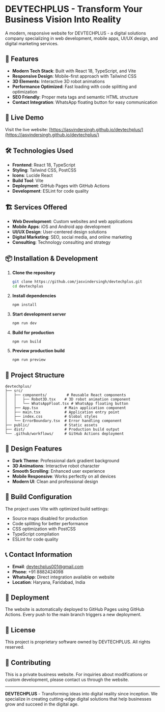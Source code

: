 # DEVTECHPLUS - Transform Your Business Vision Into Reality

A modern, responsive website for DEVTECHPLUS - a digital solutions company specializing in web development, mobile apps, UI/UX design, and digital marketing services.

## 🌟 Features

- **Modern Tech Stack**: Built with React 18, TypeScript, and Vite
- **Responsive Design**: Mobile-first approach with Tailwind CSS
- **3D Elements**: Interactive 3D robot animations
- **Performance Optimized**: Fast loading with code splitting and optimization
- **SEO Friendly**: Proper meta tags and semantic HTML structure
- **Contact Integration**: WhatsApp floating button for easy communication

## 🚀 Live Demo

Visit the live website: [https://jasvindersingh.github.io/devtechplus/](https://jasvindersingh.github.io/devtechplus/)

## 🛠️ Technologies Used

- **Frontend**: React 18, TypeScript
- **Styling**: Tailwind CSS, PostCSS
- **Icons**: Lucide React
- **Build Tool**: Vite
- **Deployment**: GitHub Pages with GitHub Actions
- **Development**: ESLint for code quality

## 🏗️ Services Offered

- **Web Development**: Custom websites and web applications
- **Mobile Apps**: iOS and Android app development
- **UI/UX Design**: User-centered design solutions
- **Digital Marketing**: SEO, social media, and online marketing
- **Consulting**: Technology consulting and strategy

## 📦 Installation & Development

1. **Clone the repository**
   ```bash
   git clone https://github.com/jasvindersingh/devtechplus.git
   cd devtechplus
   ```

2. **Install dependencies**
   ```bash
   npm install
   ```

3. **Start development server**
   ```bash
   npm run dev
   ```

4. **Build for production**
   ```bash
   npm run build
   ```

5. **Preview production build**
   ```bash
   npm run preview
   ```

## 📁 Project Structure

```
devtechplus/
├── src/
│   ├── components/         # Reusable React components
│   │   ├── Robot3D.tsx    # 3D robot animation component
│   │   └── WhatsAppFloat.tsx # WhatsApp floating button
│   ├── App.tsx            # Main application component
│   ├── main.tsx           # Application entry point
│   ├── index.css          # Global styles
│   └── ErrorBoundary.tsx  # Error handling component
├── public/                # Static assets
├── dist/                  # Production build output
└── .github/workflows/     # GitHub Actions deployment
```

## 🎨 Design Features

- **Dark Theme**: Professional dark gradient background
- **3D Animations**: Interactive robot character
- **Smooth Scrolling**: Enhanced user experience
- **Mobile Responsive**: Works perfectly on all devices
- **Modern UI**: Clean and professional design

## 🔧 Build Configuration

The project uses Vite with optimized build settings:
- Source maps disabled for production
- Code splitting for better performance
- CSS optimization with PostCSS
- TypeScript compilation
- ESLint for code quality

## 📞 Contact Information

- **Email**: devtechplus001@gmail.com
- **Phone**: +91 8882424098
- **WhatsApp**: Direct integration available on website
- **Location**: Haryana, Faridabad, India

## 🚀 Deployment

The website is automatically deployed to GitHub Pages using GitHub Actions. Every push to the main branch triggers a new deployment.

## 📄 License

This project is proprietary software owned by DEVTECHPLUS. All rights reserved.

## 🤝 Contributing

This is a private business website. For inquiries about modifications or custom development, please contact us through the website.

---

**DEVTECHPLUS** - Transforming ideas into digital reality since inception. We specialize in creating cutting-edge digital solutions that help businesses grow and succeed in the digital age.
